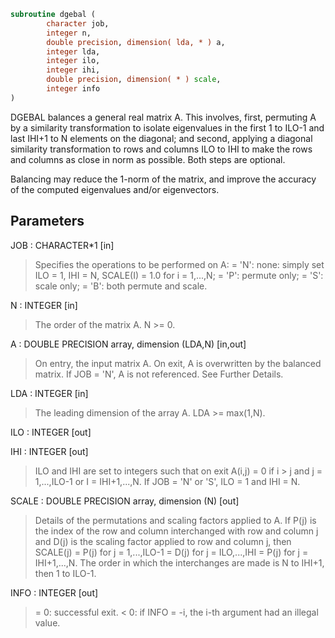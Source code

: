 ```fortran
subroutine dgebal (
        character job,
        integer n,
        double precision, dimension( lda, * ) a,
        integer lda,
        integer ilo,
        integer ihi,
        double precision, dimension( * ) scale,
        integer info
)
```

DGEBAL balances a general real matrix A.  This involves, first,
permuting A by a similarity transformation to isolate eigenvalues
in the first 1 to ILO-1 and last IHI+1 to N elements on the
diagonal; and second, applying a diagonal similarity transformation
to rows and columns ILO to IHI to make the rows and columns as
close in norm as possible.  Both steps are optional.

Balancing may reduce the 1-norm of the matrix, and improve the
accuracy of the computed eigenvalues and/or eigenvectors.

## Parameters
JOB : CHARACTER\*1 [in]
> Specifies the operations to be performed on A:
> = 'N':  none:  simply set ILO = 1, IHI = N, SCALE(I) = 1.0
> for i = 1,...,N;
> = 'P':  permute only;
> = 'S':  scale only;
> = 'B':  both permute and scale.

N : INTEGER [in]
> The order of the matrix A.  N >= 0.

A : DOUBLE PRECISION array, dimension (LDA,N) [in,out]
> On entry, the input matrix A.
> On exit,  A is overwritten by the balanced matrix.
> If JOB = 'N', A is not referenced.
> See Further Details.

LDA : INTEGER [in]
> The leading dimension of the array A.  LDA >= max(1,N).

ILO : INTEGER [out]

IHI : INTEGER [out]
> ILO and IHI are set to integers such that on exit
> A(i,j) = 0 if i > j and j = 1,...,ILO-1 or I = IHI+1,...,N.
> If JOB = 'N' or 'S', ILO = 1 and IHI = N.

SCALE : DOUBLE PRECISION array, dimension (N) [out]
> Details of the permutations and scaling factors applied to
> A.  If P(j) is the index of the row and column interchanged
> with row and column j and D(j) is the scaling factor
> applied to row and column j, then
> SCALE(j) = P(j)    for j = 1,...,ILO-1
> = D(j)    for j = ILO,...,IHI
> = P(j)    for j = IHI+1,...,N.
> The order in which the interchanges are made is N to IHI+1,
> then 1 to ILO-1.

INFO : INTEGER [out]
> = 0:  successful exit.
> < 0:  if INFO = -i, the i-th argument had an illegal value.
